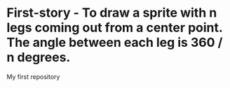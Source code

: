 # First-story - To draw a sprite with n legs coming out from a center point. The angle between each leg is 360 / n degrees.
My first repository


